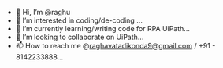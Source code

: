 - 👋 Hi, I’m @raghu
- 👀 I’m interested in coding/de-coding ...
- 🌱 I’m currently learning/writing code for RPA UiPath...
- 💞️ I’m looking to collaborate on UiPath...
- 📫 How to reach me @raghavatadikonda9@gmail.com / +91 - 8142233888...

<!---
raghu30691/raghu30691 is a ✨ special ✨ repository because its `README.md` (this file) appears on your GitHub profile.
You can click the Preview link to take a look at your changes.
--->
